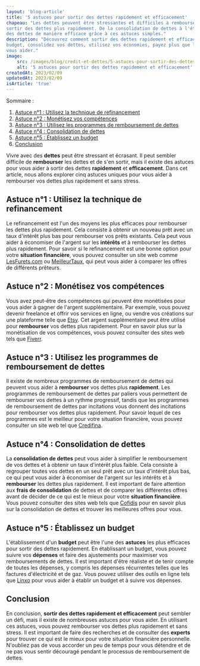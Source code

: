 ```yaml
---
layout: 'blog-article'
title: '5 astuces pour sortir des dettes rapidement et efficacement'
chapeau: "Les dettes peuvent être stressantes et difficiles à rembourser, mais il existe des astuces pour vous aider à
sortir des dettes plus rapidement. De la consolidation de dettes à l'établissement d'un budget, découvrez comment sortir
des dettes de manière efficace grâce à ces astuces simples."
description: "Découvrez comment sortir des dettes rapidement et efficacement avec ces 5 astuces simples. Établissez un
budget, consolidez vos dettes, utilisez vos économies, payez plus que le montant minimum et consultez des experts pour
vous aider."
image:
    src: /images/blog/credit-et-dettes/5-astuces-pour-sortir-des-dettes-rapidement-et-efficacement.png
    alt: '5 astuces pour sortir des dettes rapidement et efficacement'
createdAt: 2023/02/09
updatedAt: 2023/02/09
isArticle: 'true'
---
```


<div class="mt-4 rounded-md bg-gray-100 p-4">
Sommaire :

<ol class="flex flex-col">
    <li><a href="#astuce-n1-utilisez-la-technique-de-refinancement" title="Astuce n°1 : Utilisez la technique de refinancement">Astuce n°1 : Utilisez la technique de refinancement</a></li>
    <li><a href="#astuce-n2-monétisez-vos-compétences" title="Astuce n°2 : Monétisez vos compétences">Astuce n°2 : Monétisez vos compétences</a></li>
    <li><a href="#astuce-n3-utilisez-les-programmes-de-remboursement-de-dettes" title="Astuce n°3 : Utilisez les programmes de remboursement de dettes">Astuce n°3 : Utilisez les programmes de remboursement de dettes</a></li>
    <li><a href="#astuce-n4-consolidation-de-dettes" title="Astuce n°4 : Consolidation de dettes">Astuce n°4 : Consolidation de dettes</a></li>
    <li><a href="#astuce-n5-établissez-un-budget" title="Astuce n°5 : Établissez un budget">Astuce n°5 : Établissez un budget</a></li>
    <li><a href="#conclusion" title="Conclusion">Conclusion</a></li>
</ol>
</div>

Vivre avec des **dettes** peut être stressant et écrasant. Il peut sembler difficile de **rembourser** les dettes et de
s'en
sortir, mais il existe des astuces pour vous aider à sortir des dettes **rapidement** et **efficacement**. Dans cet
article,
nous allons explorer cinq astuces uniques pour vous aider à rembourser vos dettes plus rapidement et sans stress.

## Astuce n°1 : Utilisez la technique de refinancement

Le refinancement est l'un des moyens les plus efficaces pour rembourser les dettes plus rapidement. Cela consiste à
obtenir un nouveau prêt avec un taux d'intérêt plus bas pour rembourser vos prêts existants. Cela peut vous aider à
économiser de l'argent sur les **intérêts** et à rembourser les dettes plus rapidement. Pour savoir si le refinancement
est
une bonne option pour votre **situation financière**, vous pouvez consulter un site web
comme <a href="https://www.lesfurets.com/" title="LesFurets.com" taget="_blank">LesFurets.com</a>
ou  <a href="https://www.meilleurtaux.com" title="MeilleurTaux" taget="_blank">MeilleurTaux</a>, qui peut vous aider
à comparer les offres de différents prêteurs.

## Astuce n°2 : Monétisez vos compétences

Vous avez peut-être des compétences qui peuvent être monétisées pour vous aider à gagner de l'argent supplémentaire. Par
exemple, vous pouvez devenir freelance et offrir vos services en ligne, ou vendre vos créations sur une plateforme telle
que <a href="https://www.etsy.com/fr/" title="Etsy" taget="_blank">Etsy</a>. Cet argent supplémentaire peut être utilisé
pour **rembourser** vos dettes plus rapidement. Pour en savoir plus
sur la monétisation de vos compétences, vous pouvez consulter des sites web tels
que <a href="https://fr.fiverr.com/" title="Fiverr" taget="_blank">Fiverr</a>.

## Astuce n°3 : Utilisez les programmes de remboursement de dettes

Il existe de nombreux programmes de remboursement de dettes qui peuvent vous aider à **rembourser** vos dettes plus
**rapidement**. Les programmes de remboursement de dettes par paliers vous permettent de rembourser vos dettes à un
rythme
progressif, tandis que les programmes de remboursement de dettes par incitations vous donnent des incitations pour
rembourser vos dettes plus rapidement. Pour savoir lequel de ces programmes est le meilleur pour votre situation
financière, vous pouvez consulter un site web tel que <a href="https://credifina.com" title="Credifina" taget="_blank">
Credifina</a>.

## Astuce n°4 : Consolidation de dettes

La **consolidation de dettes** peut vous aider à simplifier le remboursement de vos dettes et à obtenir un taux
d'intérêt
plus faible. Cela consiste à regrouper toutes vos dettes en un seul prêt avec un taux d'intérêt plus bas, ce qui peut
vous aider à économiser de l'argent sur les intérêts et à **rembourser** les dettes plus rapidement. Il est important de
faire attention aux **frais de consolidation** de dettes et de comparer les différentes offres avant de décider de ce
qui
est le mieux pour votre **situation financière**. Vous pouvez consulter des sites web tels
que <a href="https://www.cofidis.fr/" title="Cofidis" taget="_blank">Cofidis</a> pour en
savoir plus sur la consolidation de dettes et trouver les meilleures offres pour vous.

## Astuce n°5 : Établissez un budget

L'établissement d'un **budget** peut être l'une des **astuces** les plus efficaces pour sortir des dettes rapidement. En
établissant un budget, vous pouvez suivre vos **dépenses** et faire des ajustements pour maximiser vos remboursements de
dettes. Il est important d'être réaliste et de tenir compte de toutes les dépenses, y compris les dépenses récurrentes
telles que les factures d'électricité et de gaz. Vous pouvez utiliser des outils en ligne tels
que <a href="https://www.linxo.com" title="Linxo" taget="_blank">Linxo</a> pour vous aider à établir un budget et à
suivre vos dépenses.

## Conclusion

En conclusion, **sortir des dettes rapidement et efficacement** peut sembler un défi, mais il existe de nombreuses
astuces
pour vous aider. En utilisant ces astuces, vous pouvez rembourser vos dettes plus rapidement et sans stress. Il est
important de faire des recherches et de consulter des **experts** pour trouver ce qui est le mieux pour votre situation
financière personnelle. N'oubliez pas de vous accorder un peu de temps pour vous détendre et de ne pas vous sentir
découragé pendant le processus de remboursement de dettes.